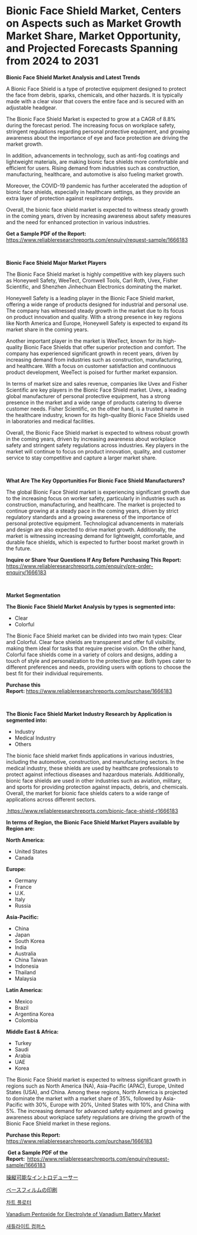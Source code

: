 <p><h1>Bionic Face Shield Market, Centers on Aspects such as Market Growth Market Share, Market Opportunity, and Projected Forecasts Spanning from 2024 to 2031</h1></p><p><strong>Bionic Face Shield Market Analysis and Latest Trends</strong></p>
<p><p>A Bionic Face Shield is a type of protective equipment designed to protect the face from debris, sparks, chemicals, and other hazards. It is typically made with a clear visor that covers the entire face and is secured with an adjustable headgear.</p><p>The Bionic Face Shield Market is expected to grow at a CAGR of 8.8% during the forecast period. The increasing focus on workplace safety, stringent regulations regarding personal protective equipment, and growing awareness about the importance of eye and face protection are driving the market growth.</p><p>In addition, advancements in technology, such as anti-fog coatings and lightweight materials, are making bionic face shields more comfortable and efficient for users. Rising demand from industries such as construction, manufacturing, healthcare, and automotive is also fueling market growth.</p><p>Moreover, the COVID-19 pandemic has further accelerated the adoption of bionic face shields, especially in healthcare settings, as they provide an extra layer of protection against respiratory droplets.</p><p>Overall, the bionic face shield market is expected to witness steady growth in the coming years, driven by increasing awareness about safety measures and the need for enhanced protection in various industries.</p></p>
<p><strong>Get a Sample PDF of the Report:&nbsp;</strong> <a href="https://www.reliableresearchreports.com/enquiry/request-sample/1666183">https://www.reliableresearchreports.com/enquiry/request-sample/1666183</a></p>
<p>&nbsp;</p>
<p><strong>Bionic Face Shield Major Market Players</strong></p>
<p><p>The Bionic Face Shield market is highly competitive with key players such as Honeywell Safety, WeeTect, Cromwell Tools, Carl Roth, Uvex, Fisher Scientific, and Shenzhen Jinhechuan Electronics dominating the market.</p><p>Honeywell Safety is a leading player in the Bionic Face Shield market, offering a wide range of products designed for industrial and personal use. The company has witnessed steady growth in the market due to its focus on product innovation and quality. With a strong presence in key regions like North America and Europe, Honeywell Safety is expected to expand its market share in the coming years.</p><p>Another important player in the market is WeeTect, known for its high-quality Bionic Face Shields that offer superior protection and comfort. The company has experienced significant growth in recent years, driven by increasing demand from industries such as construction, manufacturing, and healthcare. With a focus on customer satisfaction and continuous product development, WeeTect is poised for further market expansion.</p><p>In terms of market size and sales revenue, companies like Uvex and Fisher Scientific are key players in the Bionic Face Shield market. Uvex, a leading global manufacturer of personal protective equipment, has a strong presence in the market and a wide range of products catering to diverse customer needs. Fisher Scientific, on the other hand, is a trusted name in the healthcare industry, known for its high-quality Bionic Face Shields used in laboratories and medical facilities.</p><p>Overall, the Bionic Face Shield market is expected to witness robust growth in the coming years, driven by increasing awareness about workplace safety and stringent safety regulations across industries. Key players in the market will continue to focus on product innovation, quality, and customer service to stay competitive and capture a larger market share.</p></p>
<p>&nbsp;</p>
<p><strong>What Are The Key Opportunities For Bionic Face Shield Manufacturers?</strong></p>
<p><p>The global Bionic Face Shield market is experiencing significant growth due to the increasing focus on worker safety, particularly in industries such as construction, manufacturing, and healthcare. The market is projected to continue growing at a steady pace in the coming years, driven by strict regulatory standards and a growing awareness of the importance of personal protective equipment. Technological advancements in materials and design are also expected to drive market growth. Additionally, the market is witnessing increasing demand for lightweight, comfortable, and durable face shields, which is expected to further boost market growth in the future.</p></p>
<p><strong>Inquire or Share Your Questions If Any Before Purchasing This Report:</strong> <a href="https://www.reliableresearchreports.com/enquiry/pre-order-enquiry/1666183">https://www.reliableresearchreports.com/enquiry/pre-order-enquiry/1666183</a></p>
<p>&nbsp;</p>
<p><strong>Market Segmentation</strong></p>
<p><strong>The Bionic Face Shield Market Analysis by types is segmented into:</strong></p>
<p><ul><li>Clear</li><li>Colorful</li></ul></p>
<p><p>The Bionic Face Shield market can be divided into two main types: Clear and Colorful. Clear face shields are transparent and offer full visibility, making them ideal for tasks that require precise vision. On the other hand, Colorful face shields come in a variety of colors and designs, adding a touch of style and personalization to the protective gear. Both types cater to different preferences and needs, providing users with options to choose the best fit for their individual requirements.</p></p>
<p><strong>Purchase this Report:&nbsp;</strong><a href="https://www.reliableresearchreports.com/purchase/1666183">https://www.reliableresearchreports.com/purchase/1666183</a></p>
<p>&nbsp;</p>
<p><strong>The Bionic Face Shield Market Industry Research by Application is segmented into:</strong></p>
<p><ul><li>Industry</li><li>Medical Industry</li><li>Others</li></ul></p>
<p><p>The bionic face shield market finds applications in various industries, including the automotive, construction, and manufacturing sectors. In the medical industry, these shields are used by healthcare professionals to protect against infectious diseases and hazardous materials. Additionally, bionic face shields are used in other industries such as aviation, military, and sports for providing protection against impacts, debris, and chemicals. Overall, the market for bionic face shields caters to a wide range of applications across different sectors.</p></p>
<p><a href="https://www.reliableresearchreports.com/bionic-face-shield-r1666183">&nbsp;https://www.reliableresearchreports.com/bionic-face-shield-r1666183</a></p>
<p><strong>In terms of Region, the Bionic Face Shield Market Players available by Region are:</strong></p>
<p>
    <p> <strong> North America: </strong>
        <ul>
            <li>United States</li>
            <li>Canada</li>
        </ul>
        </p> 
    <p> <strong> Europe: </strong>
        <ul>
            <li>Germany</li>
            <li>France</li>
            <li>U.K.</li>
            <li>Italy</li>
            <li>Russia</li>
        </ul>
        </p> 
    <p> <strong> Asia-Pacific: </strong>
        <ul>
            <li>China</li>
            <li>Japan</li>
            <li>South Korea</li>
            <li>India</li>
            <li>Australia</li>
            <li>China Taiwan</li>
            <li>Indonesia</li>
            <li>Thailand</li>
            <li>Malaysia</li>
        </ul>
        </p> 
    <p> <strong> Latin America: </strong>
        <ul>
            <li>Mexico</li>
            <li>Brazil</li>
            <li>Argentina Korea</li>
            <li>Colombia</li>
        </ul>
        </p> 
    <p> <strong> Middle East & Africa: </strong>
        <ul>
            <li>Turkey</li>
            <li>Saudi</li>
            <li>Arabia</li>
            <li>UAE</li>
            <li>Korea</li>
        </ul>
    </p>
    </p>
<p><p>The Bionic Face Shield market is expected to witness significant growth in regions such as North America (NA), Asia-Pacific (APAC), Europe, United States (USA), and China. Among these regions, North America is projected to dominate the market with a market share of 35%, followed by Asia-Pacific with 30%, Europe with 20%, United States with 10%, and China with 5%. The increasing demand for advanced safety equipment and growing awareness about workplace safety regulations are driving the growth of the Bionic Face Shield market in these regions.</p></p>
<p><strong>Purchase this Report: </strong><a href="https://www.reliableresearchreports.com/purchase/1666183">https://www.reliableresearchreports.com/purchase/1666183</a></p>
<p>&nbsp;<strong>Get a Sample PDF of the Report:&nbsp;&nbsp;</strong><a href="https://www.reliableresearchreports.com/enquiry/request-sample/1666183">https://www.reliableresearchreports.com/enquiry/request-sample/1666183</a></p>
<p><strong></strong></p>
<p><p><a href="https://github.com/AbigaleHuel/Market-Research-Report-List-1/blob/main/9665875139699.md">操縦可能なイントロデューサー</a></p><p><a href="https://github.com/AdellaPrice2023/Market-Research-Report-List-1/blob/main/5024219139698.md">ベースフィルムの印刷</a></p><p><a href="https://github.com/AlbertotDouglas44367/Market-Research-Report-List-2/blob/main/2776116147621.md">차트 플로터</a></p><p><a href="https://github.com/kmtkihkn89/Market-Research-Report-List-1/blob/main/vanadium-pentoxide-for-electrolyte-of-vanadium-battery-market.md">Vanadium Pentoxide for Electrolyte of Vanadium Battery Market</a></p><p><a href="https://github.com/raap8632/Market-Research-Report-List-1/blob/main/3104871147622.md">새틀라이트 컴퍼스</a></p></p>